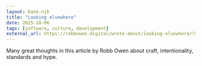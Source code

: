 ```yaml
---
layout: base.njk
title: "Looking elsewhere"
date: 2025-18-06
tags: [software, culture, development]
external_url: https://robbowen.digital/wrote-about/looking-elsewhere/?ref=daniel.pizza
---
```


Many great thoughts in this article by Robb Owen about craft, intentionality, standards and hype.
